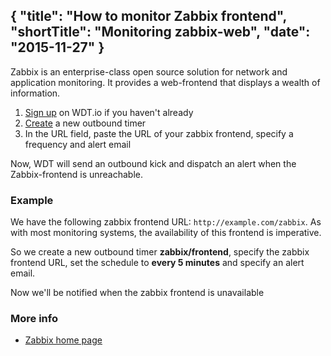 {
  "title": "How to monitor Zabbix frontend",
  "shortTitle": "Monitoring zabbix-web",
  "date": "2015-11-27"
}
---
Zabbix is an enterprise-class open source solution for network and application monitoring.  It provides a web-frontend that displays a wealth of information.

1. [Sign up](https://wdt.io/signup) on WDT.io if you haven't already
2. [Create](outbound_timer.html) a new outbound timer
3. In the URL field, paste the URL of your zabbix frontend, specify a frequency and alert email

Now, WDT will send an outbound kick and dispatch an alert when the Zabbix-frontend is unreachable.

### Example

We have the following zabbix frontend URL: ```http://example.com/zabbix```.  As with most monitoring systems, the availability of this frontend is imperative.

So we create a new outbound timer **zabbix/frontend**, specify the zabbix frontend URL, set the schedule to **every 5 minutes** and specify an alert email.

Now we'll be notified when the zabbix frontend is unavailable

### More info

- [Zabbix home page](http://zabbix.com)
